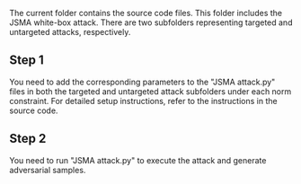 The current folder contains the source code files. This folder includes the JSMA white-box attack. There are two subfolders representing targeted and untargeted attacks, respectively.
 ## Step 1
 You need to add the corresponding parameters to the "JSMA attack.py" files in both the targeted and untargeted attack subfolders under each norm constraint. For detailed setup instructions, refer to the instructions in the source code.
 ## Step 2
 You need to run "JSMA attack.py" to execute the attack and generate adversarial samples.
